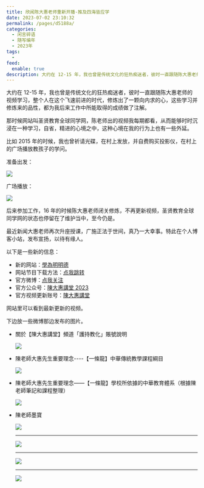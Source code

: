 ```yaml
---
title: 欣闻陈大惠老师重新开播-推及四海皆应学
date: 2023-07-02 23:10:32
permalink: /pages/d5188a/
categories:
  - 闲言碎语
  - 随写编年
  - 2023年
tags:
  -
feed:
  enable: true
description: 大约在 12-15 年，我也曾是传统文化的狂热痴迷者，彼时一直跟随陈大惠老师的视频学习，整个人在这个飞速前进的时代，修炼出了一颗向内求的心，这些学习并修炼来的品性，都为我后来工作中所能取得的成绩做了注解。
---
```


大约在 12-15 年，我也曾是传统文化的狂热痴迷者，彼时一直跟随陈大惠老师的视频学习，整个人在这个飞速前进的时代，修炼出了一颗向内求的心，这些学习并修炼来的品性，都为我后来工作中所能取得的成绩做了注解。

那时候网站叫圣贤教育全球同学网，陈老师出的视频我每期都看，从而能够时时沉浸在一种学习，自省，精进的心境之中，这种心境在我的行为上也有一些外延。

比如 2015 年的时候，我也曾祈请光碟，在村上发放，并自费购买投影仪，在村上的广场播放教孩子的学问。

准备出发：

![](http://t.eryajf.net/imgs/2023/07/d6854899f1323cf1.jpg)

广场播放：

![](http://t.eryajf.net/imgs/2023/07/429f54721223dc5c.jpg)

后来参加工作，16 年的时候陈大惠老师闭关修炼，不再更新视频，圣贤教育全球同学网的状态也停留在了维护当中，至今仍是。

最近新闻大惠老师再次升座授课，广施正法于世间，真乃一大幸事。特此在个人博客小站，发布宣扬，以待有缘人。

以下是一些新的信息：

- 新的网站：[學為明明德](https://w.xwmmd.com/)
- 网站节目下载方法：[点我跳转](https://w.xwmmd.com/index/art/detail/time/1688309102/id/1.html)
- 官方微博：[点我关注](https://weibo.com/u/7836121272)
- 官方公众号：[陳大惠講堂 2023](https://mp.weixin.qq.com/s/fUZaJ1lWWm5XXNALSo8iqA)
- 官方视频更新账号：[陳大惠講堂](https://www.youtube.com/@ChenDahui)

网站里可以看到最新更新的视频。

下边放一些微博那边发布的图片。

- 關於【陳大惠講堂】頻道「護持教化」賬號說明

  ![](http://t.eryajf.net/imgs/2023/07/5e0061e56f35d2a5.jpg)

- 陳老師大惠先生重要理念----【一條龍】中華傳統教學課程綱目

  ![](http://t.eryajf.net/imgs/2023/07/16cc0caa458735ab.jpeg)

- 陳老師大惠先生重要理念——【一條龍】學校所依據的中華教育體系（根據陳老師筆記和課程整理）

  ![](http://t.eryajf.net/imgs/2023/07/5567707ffe6192a4.jpeg)

- 陳老師墨寶

  ![](http://t.eryajf.net/imgs/2023/07/8749bf1e7e9dc096.jpg)

  ---

  ![](http://t.eryajf.net/imgs/2023/07/766b3f2e4b05d789.jpg)

  ---

  ![](http://t.eryajf.net/imgs/2023/07/0d70747028e55c3d.jpg)

  ---

  ![](http://t.eryajf.net/imgs/2023/07/b16beceb658f5ee6.jpg)

